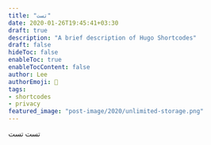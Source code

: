 ```yaml
---
title: "تست"
date: 2020-01-26T19:45:41+03:30
draft: true
description: "A brief description of Hugo Shortcodes"
draft: false
hideToc: false
enableToc: true
enableTocContent: false
author: Lee
authorEmoji: 👺
tags: 
- shortcodes
- privacy
featured_image: "post-image/2020/unlimited-storage.png"
---
```

تست
تست 
